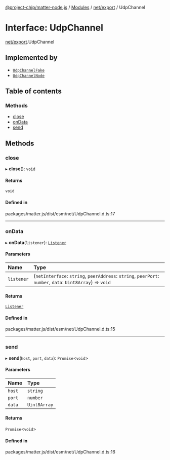 [@project-chip/matter-node.js](../README.md) / [Modules](../modules.md) / [net/export](../modules/net_export.md) / UdpChannel

# Interface: UdpChannel

[net/export](../modules/net_export.md).UdpChannel

## Implemented by

- [`UdpChannelFake`](../classes/net_export.UdpChannelFake.md)
- [`UdpChannelNode`](../classes/net_export.UdpChannelNode.md)

## Table of contents

### Methods

- [close](net_export.UdpChannel.md#close)
- [onData](net_export.UdpChannel.md#ondata)
- [send](net_export.UdpChannel.md#send)

## Methods

### close

▸ **close**(): `void`

#### Returns

`void`

#### Defined in

packages/matter.js/dist/esm/net/UdpChannel.d.ts:17

___

### onData

▸ **onData**(`listener`): [`Listener`](exports_common.Listener.md)

#### Parameters

| Name | Type |
| :------ | :------ |
| `listener` | (`netInterface`: `string`, `peerAddress`: `string`, `peerPort`: `number`, `data`: `Uint8Array`) => `void` |

#### Returns

[`Listener`](exports_common.Listener.md)

#### Defined in

packages/matter.js/dist/esm/net/UdpChannel.d.ts:15

___

### send

▸ **send**(`host`, `port`, `data`): `Promise`<`void`\>

#### Parameters

| Name | Type |
| :------ | :------ |
| `host` | `string` |
| `port` | `number` |
| `data` | `Uint8Array` |

#### Returns

`Promise`<`void`\>

#### Defined in

packages/matter.js/dist/esm/net/UdpChannel.d.ts:16
